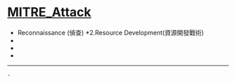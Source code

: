 [MITRE_Attack](https://attack.mitre.org/)
===
* Reconnaissance (偵查)
*2.Resource Development(資源開發戰術)
*
*
*
---
```
- 
```

